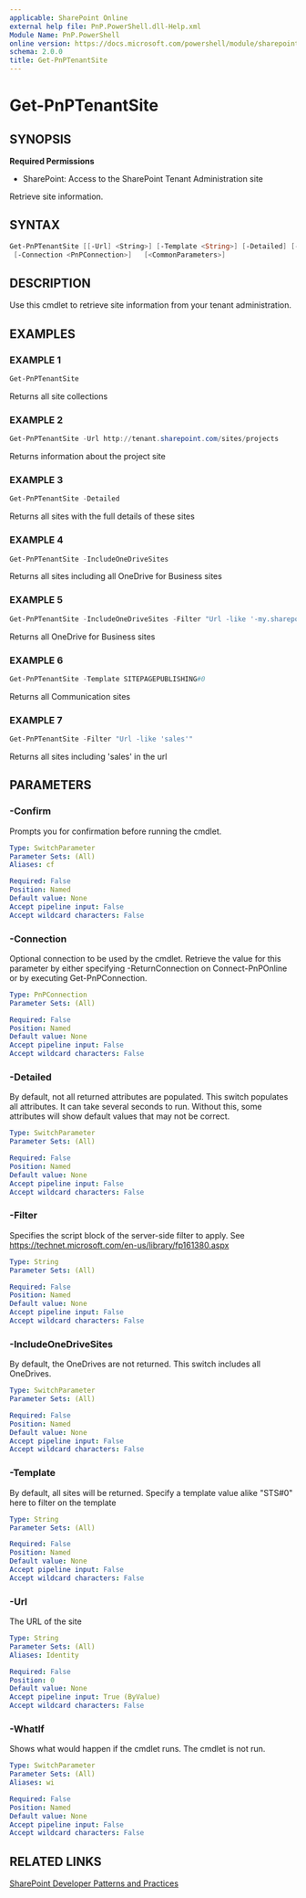 ```yaml
---
applicable: SharePoint Online
external help file: PnP.PowerShell.dll-Help.xml
Module Name: PnP.PowerShell
online version: https://docs.microsoft.com/powershell/module/sharepoint-pnp/get-pnptenantsite
schema: 2.0.0
title: Get-PnPTenantSite
---
```


# Get-PnPTenantSite

## SYNOPSIS

**Required Permissions**

* SharePoint: Access to the SharePoint Tenant Administration site

Retrieve site information.

## SYNTAX

```powershell
Get-PnPTenantSite [[-Url] <String>] [-Template <String>] [-Detailed] [-IncludeOneDriveSites] [-Filter <String>]
 [-Connection <PnPConnection>]   [<CommonParameters>]
```

## DESCRIPTION
Use this cmdlet to retrieve site information from your tenant administration.

## EXAMPLES

### EXAMPLE 1
```powershell
Get-PnPTenantSite
```

Returns all site collections

### EXAMPLE 2
```powershell
Get-PnPTenantSite -Url http://tenant.sharepoint.com/sites/projects
```

Returns information about the project site

### EXAMPLE 3
```powershell
Get-PnPTenantSite -Detailed
```

Returns all sites with the full details of these sites

### EXAMPLE 4
```powershell
Get-PnPTenantSite -IncludeOneDriveSites
```

Returns all sites including all OneDrive for Business sites

### EXAMPLE 5
```powershell
Get-PnPTenantSite -IncludeOneDriveSites -Filter "Url -like '-my.sharepoint.com/personal/'"
```

Returns all OneDrive for Business sites

### EXAMPLE 6
```powershell
Get-PnPTenantSite -Template SITEPAGEPUBLISHING#0
```

Returns all Communication sites

### EXAMPLE 7
```powershell
Get-PnPTenantSite -Filter "Url -like 'sales'"
```

Returns all sites including 'sales' in the url

## PARAMETERS

### -Confirm
Prompts you for confirmation before running the cmdlet.

```yaml
Type: SwitchParameter
Parameter Sets: (All)
Aliases: cf

Required: False
Position: Named
Default value: None
Accept pipeline input: False
Accept wildcard characters: False
```

### -Connection
Optional connection to be used by the cmdlet. Retrieve the value for this parameter by either specifying -ReturnConnection on Connect-PnPOnline or by executing Get-PnPConnection.

```yaml
Type: PnPConnection
Parameter Sets: (All)

Required: False
Position: Named
Default value: None
Accept pipeline input: False
Accept wildcard characters: False
```

### -Detailed
By default, not all returned attributes are populated. This switch populates all attributes. It can take several seconds to run. Without this, some attributes will show default values that may not be correct.

```yaml
Type: SwitchParameter
Parameter Sets: (All)

Required: False
Position: Named
Default value: None
Accept pipeline input: False
Accept wildcard characters: False
```

### -Filter
Specifies the script block of the server-side filter to apply. See https://technet.microsoft.com/en-us/library/fp161380.aspx

```yaml
Type: String
Parameter Sets: (All)

Required: False
Position: Named
Default value: None
Accept pipeline input: False
Accept wildcard characters: False
```

### -IncludeOneDriveSites
By default, the OneDrives are not returned. This switch includes all OneDrives.

```yaml
Type: SwitchParameter
Parameter Sets: (All)

Required: False
Position: Named
Default value: None
Accept pipeline input: False
Accept wildcard characters: False
```

### -Template
By default, all sites will be returned. Specify a template value alike "STS#0" here to filter on the template

```yaml
Type: String
Parameter Sets: (All)

Required: False
Position: Named
Default value: None
Accept pipeline input: False
Accept wildcard characters: False
```

### -Url
The URL of the site

```yaml
Type: String
Parameter Sets: (All)
Aliases: Identity

Required: False
Position: 0
Default value: None
Accept pipeline input: True (ByValue)
Accept wildcard characters: False
```

### -WhatIf
Shows what would happen if the cmdlet runs. The cmdlet is not run.

```yaml
Type: SwitchParameter
Parameter Sets: (All)
Aliases: wi

Required: False
Position: Named
Default value: None
Accept pipeline input: False
Accept wildcard characters: False
```

## RELATED LINKS

[SharePoint Developer Patterns and Practices](https://aka.ms/sppnp)